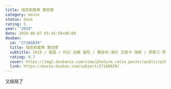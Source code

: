 ```yaml
---
title: 瑞克和莫蒂 第四季
category: movie
status: done
rating: 5
year: "2019"
date: 2020-06-07 05:34:58+08:00
douban:
  id: "27166039"
  title: 瑞克和莫蒂 第四季
  subtitle: 2019 / 美国 / 科幻 动画 冒险 / 雅各布·海尔 艾丽卡·海斯 / 贾斯汀·罗兰 克里斯·帕内尔
  rating: 9.7
  cover: https://img2.doubanio.com/view/photo/m_ratio_poster/public/p2607141792.jpg
  link: https://movie.douban.com/subject/27166039/
---
```


又结局了
